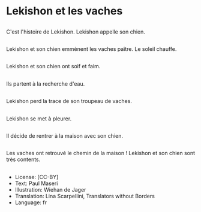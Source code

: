 # Lekishon et les vaches

##
C'est l'histoire de
Lekishon.
Lekishon appelle son
chien.

##
Lekishon et son chien
emmènent les vaches
paître.
Le soleil chauffe.

##
Lekishon et son chien
ont soif et faim.

##
Ils partent à la
recherche d'eau.

##
Lekishon perd la trace
de son troupeau de
vaches.

##
Lekishon se met à
pleurer.

##
Il décide de rentrer à la
maison avec son chien.

##
Les vaches ont retrouvé
le chemin de la maison !
Lekishon et son chien
sont très contents.

##
* License: [CC-BY]
* Text: Paul Maseri
* Illustration: Wiehan de Jager
* Translation: Lina Scarpellini, Translators without Borders
* Language: fr
